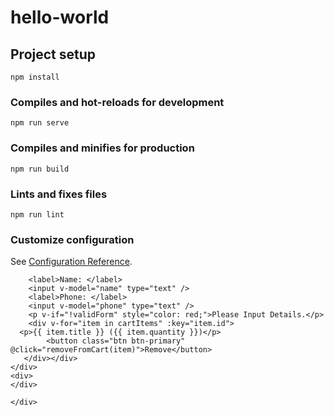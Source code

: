 # hello-world

## Project setup
```
npm install
```

### Compiles and hot-reloads for development
```
npm run serve
```

### Compiles and minifies for production
```
npm run build
```

### Lints and fixes files
```
npm run lint
```

### Customize configuration
See [Configuration Reference](https://cli.vuejs.org/config/).


<div> <div v-if="showCart">
      <div>
       
        <label>Name: </label>
        <input v-model="name" type="text" />
        <label>Phone: </label>
        <input v-model="phone" type="text" />
        <p v-if="!validForm" style="color: red;">Please Input Details.</p>
        <div v-for="item in cartItems" :key="item.id">
      <p>{{ item.title }} ({{ item.quantity }})</p>
            <button class="btn btn-primary" @click="removeFromCart(item)">Remove</button>
       </div></div>
    </div>
    <div>
    </div>
    
    </div>
  </div>